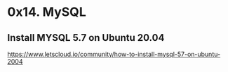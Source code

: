 # 0x14. MySQL

## Install MYSQL 5.7 on Ubuntu 20.04 
https://www.letscloud.io/community/how-to-install-mysql-57-on-ubuntu-2004
